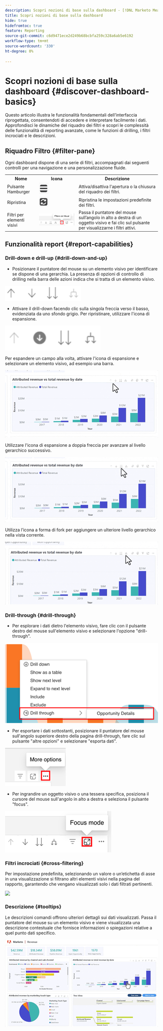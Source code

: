 ```yaml
---
description: Scopri nozioni di base sulla dashboard - [!DNL Marketo Measure] - Prodotto
title: Scopri nozioni di base sulla dashboard
hide: true
hidefromtoc: true
feature: Reporting
source-git-commit: c6d9471ece2d249b68bcbfa259c328a6ab5e6192
workflow-type: tm+mt
source-wordcount: '330'
ht-degree: 0%

---
```


# Scopri nozioni di base sulla dashboard {#discover-dashboard-basics}

Questo articolo illustra le funzionalità fondamentali dell’interfaccia riprogettata, consentendoti di accedere e interpretare facilmente i dati. Approfondisci le dinamiche del riquadro dei filtri e scopri le complessità delle funzionalità di reporting avanzate, come le funzioni di drilling, i filtri incrociati e le descrizioni.

## Riquadro Filtro {#filter-pane}

Ogni dashboard dispone di una serie di filtri, accompagnati dai seguenti controlli per una navigazione e una personalizzazione fluide.

<table style="table-layout:auto"> 
 <tbody> 
  <tr> 
   <th>Nome</th> 
   <th>Icona</th>
   <th>Descrizione</th>
  </tr> 
  <tr> 
   <td>Pulsante Hamburger</td> 
   <td><img src="assets/discover-dashboard-basics-1.png"></td>
   <td>Attiva/disattiva l'apertura o la chiusura del riquadro dei filtri.</td>
  </tr>
  <tr> 
   <td>Ripristina</td> 
   <td><img src="assets/discover-dashboard-basics-2.png"></td>
   <td>Ripristina le impostazioni predefinite dei filtri.</td>
  </tr>
   <tr> 
   <td>Filtri per elementi visivi</td> 
   <td><img src="assets/discover-dashboard-basics-3.png"></td>
   <td>Passa il puntatore del mouse sull’angolo in alto a destra di un oggetto visivo e fai clic sul pulsante per visualizzarne i filtri attivi.</td>
  </tr>
 </tbody> 
</table>

## Funzionalità report {#report-capabilities}

### Drill-down e drill-up {#drill-down-and-up}

* Posizionare il puntatore del mouse su un elemento visivo per identificare se dispone di una gerarchia. La presenza di opzioni di controllo di drilling nella barra delle azioni indica che si tratta di un elemento visivo.

![](assets/discover-dashboard-basics-4.png)

* Attivare il drill-down facendo clic sulla singola freccia verso il basso, evidenziata da uno sfondo grigio. Per ripristinare, utilizzare l&#39;icona di espansione.

![](assets/discover-dashboard-basics-5.png)

Per espandere un campo alla volta, attivare l&#39;icona di espansione e selezionare un elemento visivo, ad esempio una barra.

![](assets/discover-dashboard-basics-6.gif)

Utilizzare l&#39;icona di espansione a doppia freccia per avanzare al livello gerarchico successivo.

![](assets/discover-dashboard-basics-7.gif)

Utilizza l’icona a forma di fork per aggiungere un ulteriore livello gerarchico nella vista corrente.

![](assets/discover-dashboard-basics-8.gif)

### Drill-through {#drill-through}

* Per esplorare i dati dietro l&#39;elemento visivo, fare clic con il pulsante destro del mouse sull&#39;elemento visivo e selezionare l&#39;opzione &quot;drill-through&quot;.

![](assets/discover-dashboard-basics-9.png)

* Per esportare i dati sottostanti, posizionare il puntatore del mouse sull&#39;angolo superiore destro della pagina drill-through, fare clic sul pulsante &quot;altre opzioni&quot; e selezionare &quot;esporta dati&quot;.

![](assets/discover-dashboard-basics-10.png)

* Per ingrandire un oggetto visivo o una tessera specifica, posiziona il cursore del mouse sull&#39;angolo in alto a destra e seleziona il pulsante &quot;focus&quot;.

![](assets/discover-dashboard-basics-11.png)

### Filtri incrociati {#cross-filtering}

Per impostazione predefinita, selezionando un valore o un’etichetta di asse in una visualizzazione si filtrano altri elementi visivi nella pagina del rapporto, garantendo che vengano visualizzati solo i dati filtrati pertinenti.

![](assets/discover-dashboard-basics-12.gif)

### Descrizione {#tooltips}

Le descrizioni comandi offrono ulteriori dettagli sui dati visualizzati. Passa il puntatore del mouse su un elemento visivo e viene visualizzata una descrizione contestuale che fornisce informazioni o spiegazioni relative a quel punto dati specifico.

![](assets/discover-dashboard-basics-13.gif)

